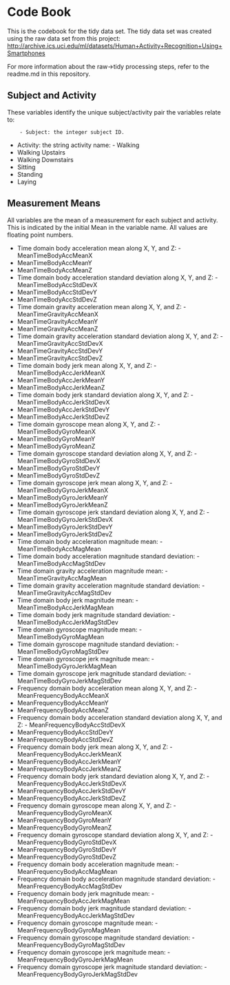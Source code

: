 # Code Book

This is the codebook for the tidy data set. The tidy data set was created using the raw data set from this project:
http://archive.ics.uci.edu/ml/datasets/Human+Activity+Recognition+Using+Smartphones

For more information about the raw->tidy processing steps, refer to the readme.md in this repository.

## Subject and Activity

These variables identify the unique subject/activity pair the variables relate to:
        
        - Subject: the integer subject ID.
- Activity: the string activity name:
        - Walking
- Walking Upstairs
- Walking Downstairs
- Sitting
- Standing
- Laying

## Measurement Means

All variables are the mean of a measurement for each subject and activity. This is indicated by the initial Mean in the variable name. All values are floating point numbers.

- Time domain body acceleration mean along X, Y, and Z:
        - MeanTimeBodyAccMeanX
- MeanTimeBodyAccMeanY
- MeanTimeBodyAccMeanZ
- Time domain body acceleration standard deviation along X, Y, and Z:
        - MeanTimeBodyAccStdDevX
- MeanTimeBodyAccStdDevY
- MeanTimeBodyAccStdDevZ
- Time domain gravity acceleration mean along X, Y, and Z:
        - MeanTimeGravityAccMeanX
- MeanTimeGravityAccMeanY
- MeanTimeGravityAccMeanZ
- Time domain gravity acceleration standard deviation along X, Y, and Z:
        - MeanTimeGravityAccStdDevX
- MeanTimeGravityAccStdDevY
- MeanTimeGravityAccStdDevZ
- Time domain body jerk mean along X, Y, and Z:
        - MeanTimeBodyAccJerkMeanX
- MeanTimeBodyAccJerkMeanY
- MeanTimeBodyAccJerkMeanZ
- Time domain body jerk standard deviation along X, Y, and Z:
        - MeanTimeBodyAccJerkStdDevX
- MeanTimeBodyAccJerkStdDevY
- MeanTimeBodyAccJerkStdDevZ
- Time domain gyroscope mean along X, Y, and Z:
        - MeanTimeBodyGyroMeanX
- MeanTimeBodyGyroMeanY
- MeanTimeBodyGyroMeanZ
- Time domain gyroscope standard deviation along X, Y, and Z:
        - MeanTimeBodyGyroStdDevX
- MeanTimeBodyGyroStdDevY
- MeanTimeBodyGyroStdDevZ
- Time domain gyroscope jerk mean along X, Y, and Z:
        - MeanTimeBodyGyroJerkMeanX
- MeanTimeBodyGyroJerkMeanY
- MeanTimeBodyGyroJerkMeanZ
- Time domain gyroscope jerk standard deviation along X, Y, and Z:
        - MeanTimeBodyGyroJerkStdDevX
- MeanTimeBodyGyroJerkStdDevY
- MeanTimeBodyGyroJerkStdDevZ
- Time domain body acceleration magnitude mean:
        - MeanTimeBodyAccMagMean
- Time domain body acceleration magnitude standard deviation:
        - MeanTimeBodyAccMagStdDev
- Time domain gravity acceleration magnitude mean:
        - MeanTimeGravityAccMagMean
- Time domain gravity acceleration magnitude standard deviation:
        - MeanTimeGravityAccMagStdDev
- Time domain body jerk magnitude mean:
        - MeanTimeBodyAccJerkMagMean
- Time domain body jerk magnitude standard deviation:
        - MeanTimeBodyAccJerkMagStdDev
- Time domain gyroscope magnitude mean:
        - MeanTimeBodyGyroMagMean
- Time domain gyroscope magnitude standard deviation:
        - MeanTimeBodyGyroMagStdDev
- Time domain gyroscope jerk magnitude mean:
        - MeanTimeBodyGyroJerkMagMean
- Time domain gyroscope jerk magnitude standard deviation:
        - MeanTimeBodyGyroJerkMagStdDev
- Frequency domain body acceleration mean along X, Y, and Z:
        - MeanFrequencyBodyAccMeanX
- MeanFrequencyBodyAccMeanY
- MeanFrequencyBodyAccMeanZ
- Frequency domain body acceleration standard deviation along X, Y, and Z:
        - MeanFrequencyBodyAccStdDevX
- MeanFrequencyBodyAccStdDevY
- MeanFrequencyBodyAccStdDevZ
- Frequency domain body jerk mean along X, Y, and Z:
        - MeanFrequencyBodyAccJerkMeanX
- MeanFrequencyBodyAccJerkMeanY
- MeanFrequencyBodyAccJerkMeanZ
- Frequency domain body jerk standard deviation along X, Y, and Z:
        - MeanFrequencyBodyAccJerkStdDevX
- MeanFrequencyBodyAccJerkStdDevY
- MeanFrequencyBodyAccJerkStdDevZ
- Frequency domain gyroscope mean along X, Y, and Z:
        - MeanFrequencyBodyGyroMeanX
- MeanFrequencyBodyGyroMeanY
- MeanFrequencyBodyGyroMeanZ
- Frequency domain gyroscope standard deviation along X, Y, and Z:
        - MeanFrequencyBodyGyroStdDevX
- MeanFrequencyBodyGyroStdDevY
- MeanFrequencyBodyGyroStdDevZ
- Frequency domain body acceleration magnitude mean:
        - MeanFrequencyBodyAccMagMean
- Frequency domain body acceleration magnitude standard deviation:
        - MeanFrequencyBodyAccMagStdDev
- Frequency domain body jerk magnitude mean:
        - MeanFrequencyBodyAccJerkMagMean
- Frequency domain body jerk magnitude standard deviation:
        - MeanFrequencyBodyAccJerkMagStdDev
- Frequency domain gyroscope magnitude mean:
        - MeanFrequencyBodyGyroMagMean
- Frequency domain gyroscope magnitude standard deviation:
        - MeanFrequencyBodyGyroMagStdDev
- Frequency domain gyroscope jerk magnitude mean:
        - MeanFrequencyBodyGyroJerkMagMean
- Frequency domain gyroscope jerk magnitude standard deviation:
        - MeanFrequencyBodyGyroJerkMagStdDev
